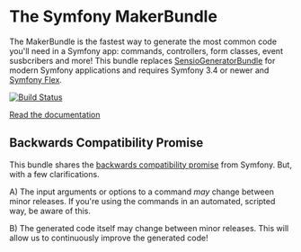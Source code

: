 The Symfony MakerBundle
=======================

The MakerBundle is the fastest way to generate the most common code you'll
need in a Symfony app: commands, controllers, form classes, event susbcribers
and more! This bundle replaces [SensioGeneratorBundle][1] for modern Symfony
applications and requires Symfony 3.4 or newer and [Symfony Flex][2].

[![Build Status](https://travis-ci.org/knpuniversity/oauth2-client-bundle.svg)](http://travis-ci.org/symfony/maker-bundle)

[Read the documentation][3]

Backwards Compatibility Promise
-------------------------------

This bundle shares the [backwards compatibility promise][4] from
Symfony. But, with a few clarifications.

A) The input arguments or options to a command *may* change between
   minor releases. If you're using the commands in an automated,
   scripted way, be aware of this.

B) The generated code itself may change between minor releases. This
   will allow us to continuously improve the generated code!

[1]: https://github.com/sensiolabs/SensioGeneratorBundle
[2]: https://symfony.com/doc/current/setup/flex.html
[3]: src/Resources/doc/index.rst
[4]: http://symfony.com/doc/current/contributing/code/bc.html

